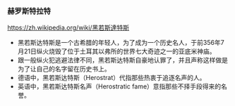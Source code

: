 ### 赫罗斯特拉特
https://zh.wikipedia.org/wiki/黑若斯達特斯
- 黑若斯达特斯是一个古希腊的年轻人，为了成为一个历史名人，于前356年7月21日纵火烧毁了位于土耳其以弗所的世界七大奇迹之一的亚底米神庙。
- 跟一般纵火犯逃避法律不同，黑若斯达特斯自豪地认罪了，并且声称这样做是为了让自己的名字留在历史书上。
- 德语中，黑若斯达特斯（Herostrat）代指那些热衷于追逐名声的人。
- 英语中，黑若斯达特斯名声（Herostratic fame）意指那些不择手段得来的名誉。